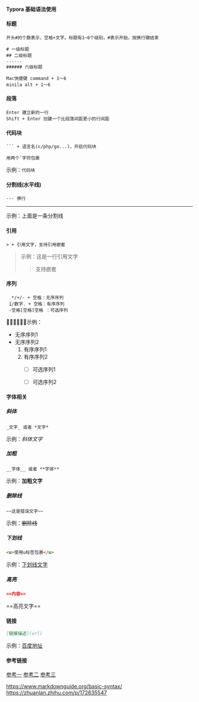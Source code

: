 #### Typora 基础语法使用



#### 标题

~~~~
开头#的个数表示，空格+文字。标题有1~6个级别，#表示开始，按换行键结束

# 一级标题
## 二级标题
......
###### 六级标题

Mac快捷键 command + 1～6
minila alt + 1～6
~~~~



#### 段落

~~~~
Enter 建立新的一行
Shift + Enter 创建一个比段落间距更小的行间距
~~~~



#### 代码块

```
``` + 语言名(c/php/go...)，开启代码块

用两个`字符包裹
```

示例：`代码块`



#### 分割线(水平线)

```
--- 换行
```

---

示例：上面是一条分割线



#### 引用

```
> + 引用文字，支持引用嵌套
```

> 示例：这是一行引用文字
>
> > 支持嵌套



#### 序列

```
  */+/- + 空格：无序序列
 1/数字. + 空格：有序序列
 -空格[空格]空格 ：可选序列
```

示例：

* 无序序列1
* 无序序列2
  1. 有序序列1
  2. 有序序列2
     - [ ] 可选序列1
     - [ ] 可选序列2



#### 字体相关

##### 斜体

```
_文字_ 或者 *文字* 
```

示例：_斜体文字_



##### 加粗

```
__字体__ 或者 **字体**
```

示例：__加粗文字__



##### 删除线

```
~~这是错误文字~~
```

示例：~~删除线~~



##### 下划线

```markdown
<u>使用u标签包裹</u>
```

示例：<u>下划线文字</u>



##### 高亮

```markdown
==内容==
```

==高亮文字==



#### 链接

```markdown
[链接描述](url)
```

示例：[百度地址](www.baidu.com)



#### 参考链接

[参考一](https://zhuanlan.zhihu.com/p/293557841)
[参考二](https://sspai.com/post/54912)
[参考三](https://sspai.com/post/36610)

https://www.markdownguide.org/basic-syntax/
https://zhuanlan.zhihu.com/p/172635547

